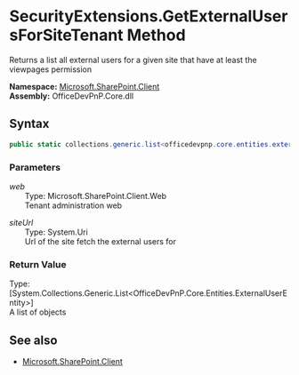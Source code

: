 # SecurityExtensions.GetExternalUsersForSiteTenant Method  
Returns a list all external users for a given site that have at least the viewpages permission  

**Namespace:** [Microsoft.SharePoint.Client](Microsoft.SharePoint.Client.md)  
**Assembly:** OfficeDevPnP.Core.dll  
## Syntax
```C#
public static collections.generic.list<officedevpnp.core.entities.externaluserentity> GetExternalUsersForSiteTenant(Web web,Uri siteUrl)
```
### Parameters
*web*  
&emsp;&emsp;Type: Microsoft.SharePoint.Client.Web  
&emsp;&emsp;Tenant administration web  
  
*siteUrl*  
&emsp;&emsp;Type: System.Uri  
&emsp;&emsp;Url of the site fetch the external users for  
  
### Return Value
Type: [System.Collections.Generic.List<OfficeDevPnP.Core.Entities.ExternalUserEntity>]  
A list of  objects

## See also
- [Microsoft.SharePoint.Client](Microsoft.SharePoint.Client.md)
